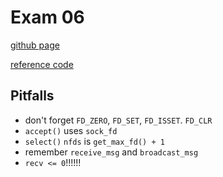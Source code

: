 # Exam 06

[github page](https://42cursus-youkim.github.io/exam-06/)

[reference code](https://github.com/markveligod/examrank-02-03-04-05-06/blob/master/examRank06/mini_serv.c)

## Pitfalls

- don't forget `FD_ZERO`, `FD_SET`, `FD_ISSET`. `FD_CLR`
- `accept()` uses `sock_fd`
- `select()` `nfds` is `get_max_fd() + 1`
- remember `receive_msg` and `broadcast_msg`
- `recv <= 0`!!!!!!

